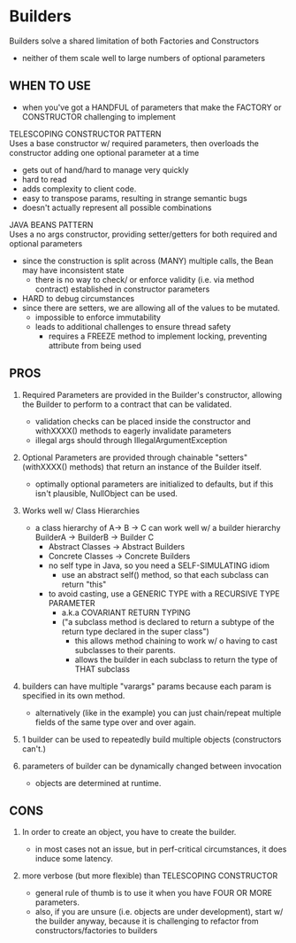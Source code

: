 # Builders
Builders solve a shared limitation of both Factories and Constructors
- neither of them scale well to large numbers of optional parameters

## WHEN TO USE
- when you've got a HANDFUL of parameters that make the FACTORY or CONSTRUCTOR challenging to implement

TELESCOPING CONSTRUCTOR PATTERN<br>
Uses a base constructor  w/ required parameters, then overloads the constructor
adding one optional parameter at a time

- gets out of hand/hard to manage very quickly
- hard to read
- adds complexity to client code.
- easy to transpose params, resulting in strange semantic bugs
- doesn't actually represent all possible combinations


JAVA BEANS PATTERN<br> 
Uses a no args constructor, providing setter/getters for both required and optional
parameters

- since the construction is split across (MANY) multiple calls, the Bean may have inconsistent state
    - there is no way to check/ or enforce validity (i.e. via method contract) established in constructor parameters
- HARD to debug circumstances
- since there are setters, we are allowing all of the values to be mutated.     
    - impossible to enforce immutability
    - leads to additional challenges to ensure thread safety
        - requires a FREEZE method to implement locking, preventing attribute from being used

## PROS
1. Required Parameters are provided in the Builder's constructor, allowing the Builder to perform to a contract that
can be validated. 
    - validation checks can be placed inside the constructor and withXXXX() methods to eagerly invalidate parameters
    - illegal args should through IllegalArgumentException
    
2. Optional Parameters are provided through chainable "setters" (withXXXX() methods) that return an instance of the 
Builder itself. 
    - optimally optional parameters are initialized to defaults, but if this isn't plausible, NullObject can be used.
    
3. Works well w/ Class Hierarchies
    - a class hierarchy of A-> B -> C can work well w/ a builder hierarchy BuilderA -> BuilderB -> Builder C
        - Abstract Classes -> Abstract Builders
        - Concrete Classes -> Concrete Builders
        - no self type in Java, so you need a SELF-SIMULATING idiom
            - use an abstract self() method, so that each subclass can return "this"
        - to avoid casting, use a GENERIC TYPE with a RECURSIVE TYPE PARAMETER
            - a.k.a COVARIANT RETURN TYPING
            - ("a subclass method is declared to return a subtype of the return type declared in the super class")
                - this allows method chaining to work w/ o having to cast subclasses to their parents.
                - allows the builder in each subclass to return the type of THAT subclass

4. builders can have multiple "varargs" params because each param is specified in its own method. 
    - alternatively (like in the example) you can just chain/repeat multiple fields of the same type over and over
    again. 
    
5. 1 builder can be used to repeatedly build multiple objects (constructors can't.)

6. parameters of builder can be dynamically changed between invocation 
    - objects are determined at runtime. 
    

## CONS
1. In order to create an object, you have to create the builder. 
    - in most cases not an issue, but in perf-critical circumstances, it does induce some latency. 

2. more verbose (but more flexible) than TELESCOPING CONSTRUCTOR
    - general rule of thumb is to use it when you have FOUR OR MORE parameters. 
    - also, if you are unsure (i.e. objects are under development), start w/ the builder anyway, because it is challenging
    to refactor from constructors/factories to builders





